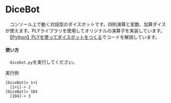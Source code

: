 # DiceBot

　コンソール上で動く対話型のダイスボットです。四則演算と変数、加算ダイスが使えます。PLYライブラリを使用してオリジナルの演算子を実装しています。
　[【Python】PLYを使ってダイスボットをつくる](https://qiita.com/4513echo/private/92b242c0995df3216d86)でコードを解説しています。


#### 使い方

　`dicebot.py`を実行してください。
 
 実行例
 ```
 [DiceBot]> 1+1
   [1+1]-> 2
 [DiceBot]> 1D4
   [1D4]-> 3
 ```
